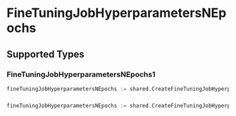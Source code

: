 # FineTuningJobHyperparametersNEpochs


## Supported Types

### FineTuningJobHyperparametersNEpochs1

```go
fineTuningJobHyperparametersNEpochs := shared.CreateFineTuningJobHyperparametersNEpochsFineTuningJobHyperparametersNEpochs1(shared.FineTuningJobHyperparametersNEpochs1{/* values here */})
```

### 

```go
fineTuningJobHyperparametersNEpochs := shared.CreateFineTuningJobHyperparametersNEpochsInteger(int64{/* values here */})
```

